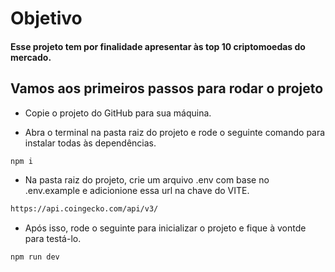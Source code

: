 # Objetivo

<h4> Esse projeto tem por finalidade apresentar às top 10 criptomoedas do mercado.</h4>

## Vamos aos primeiros passos para rodar o projeto

- Copie o projeto do GitHub para sua máquina.

- Abra o terminal na pasta raiz do projeto e rode o seguinte comando para instalar todas às dependências.

```sh
npm i
```

- Na pasta raiz do projeto, crie um arquivo .env com base no .env.example e adicionione essa url na chave do VITE.

```sh
https://api.coingecko.com/api/v3/

```

- Após isso, rode o seguinte para inicializar o projeto e fique à vontde para testá-lo.

```sh
npm run dev
```
